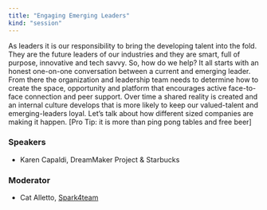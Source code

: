 ```yaml
---
title: "Engaging Emerging Leaders"
kind: "session"
---
```


As leaders it is our responsibility to bring the developing talent into the fold. They are the future leaders of our industries and they are smart, full of purpose, innovative and tech savvy. So, how do we help? It all starts with an honest one-on-one conversation between a current and emerging leader. From there the organization and leadership team needs to determine how to create the space, opportunity and platform that encourages active face-to-face connection and peer support. Over time a shared reality is created and an internal culture develops that is more likely to keep our valued-talent and emerging-leaders loyal. Let’s talk about how different sized companies are making it happen. [Pro Tip: it is more than ping pong tables and free beer]

### Speakers
- Karen Capaldi, DreamMaker Project & Starbucks

### Moderator
- Cat Alletto, [Spark4team](https://www.spark4team.com/)
